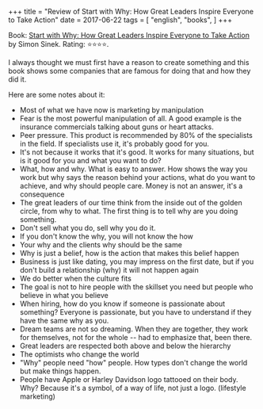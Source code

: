 +++
title = "Review of Start with Why: How Great Leaders Inspire Everyone to Take Action"
date = 2017-06-22
tags = [
    "english",
    "books",
]
+++

Book: [Start with Why: How Great Leaders Inspire Everyone to Take Action](https://www.goodreads.com/book/show/7108725) by Simon Sinek. Rating: ⭐️⭐️⭐️⭐️.

I always thought we must first have a reason to create something and this book shows some companies that are famous for doing that and how they did it.

Here are some notes about it:

* Most of what we have now is marketing by manipulation
* Fear is the most powerful manipulation of all. A good example is the insurance commercials talking about guns or heart attacks.
* Peer pressure. This product is recommended by 80% of the specialists in the field. If specialists use it, it's probably good for you.
* It's not because it works that it's good. It works for many situations, but is it good for you and what you want to do?
* What, how and why. What is easy to answer. How shows the way you work but why says the reason behind your actions, what do you want to achieve, and why should people care. Money is not an answer, it's a consequence
* The great leaders of our time think from the inside out of the golden circle, from why to what. The first thing is to tell why are you doing something.
* Don't sell what you do, sell why you do it.
* If you don't know the why, you will not know the how
* Your why and the clients why should be the same
* Why is just a belief, how is the action that makes this belief happen
* Business is just like dating, you may impress on the first date, but if you don't build a relationship (why) it will not happen again
* We do better when the culture fits
* The goal is not to hire people with the skillset you need but people who believe in what you believe
* When hiring, how do you know if someone is passionate about something? Everyone is passionate, but you have to understand if they have the same why as you.
* Dream teams are not so dreaming. When they are together, they work for themselves, not for the whole -- had to emphasize that, been there.
* Great leaders are respected both above and below the hierarchy
* The optimists who change the world
* "Why" people need "how" people. How types don't change the world but make things happen.
* People have Apple or Harley Davidson logo tattooed on their body. Why? Because it's a symbol, of a way of life, not just a logo. (lifestyle marketing)
